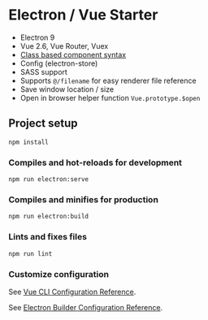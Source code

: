 # Electron / Vue Starter

- Electron 9
- Vue 2.6, Vue Router, Vuex
- [Class based component syntax](https://github.com/kaorun343/vue-property-decorator)
- Config (electron-store)
- SASS support
- Supports `@/filename` for easy renderer file reference
- Save window location / size
- Open in browser helper function `Vue.prototype.$open`

## Project setup

```
npm install
```

### Compiles and hot-reloads for development

```
npm run electron:serve
```

### Compiles and minifies for production

```
npm run electron:build
```

### Lints and fixes files

```
npm run lint
```

### Customize configuration

See [Vue CLI Configuration Reference](https://cli.vuejs.org/config/).

See [Electron Builder Configuration Reference](https://nklayman.github.io/vue-cli-plugin-electron-builder/guide/configuration.html#table-of-contents).
